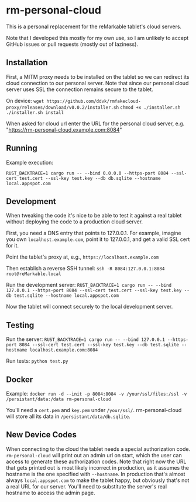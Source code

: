 # rm-personal-cloud

This is a personal replacement for the reMarkable tablet's cloud servers.

Note that I developed this mostly for my own use, so I am unlikely to accept GitHub issues or pull requests (mostly out of laziness).


## Installation

First, a MITM proxy needs to be installed on the tablet so we can redirect its cloud connection to our personal server.  Note that since our personal cloud server uses SSL the connection remains secure to the tablet.

On device:
`wget https://github.com/ddvk/rmfakecloud-proxy/releases/download/v0.0.2/installer.sh`
`chmod +x ./installer.sh`
`./installer.sh install`

When asked for cloud url enter the URL for the personal cloud server, e.g. "https://rm-personal-cloud.example.com:8084"


## Running

Example execution:

`RUST_BACKTRACE=1 cargo run -- --bind 0.0.0.0 --https-port 8084 --ssl-cert test.cert --ssl-key test.key --db db.sqlite --hostname local.appspot.com`


## Development

When tweaking the code it's nice to be able to test it against a real tablet without deploying the code to a production cloud server.

First, you need a DNS entry that points to 127.0.0.1.  For example, imagine you own `localhost.example.com`, point it to 127.0.0.1, and get a valid SSL cert for it.

Point the tablet's proxy at, e.g., `https://localhost.example.com`

Then establish a reverse SSH tunnel: `ssh -R 8084:127.0.0.1:8084 root@reMarkable.local`

Run the development server: `RUST_BACKTRACE=1 cargo run -- --bind 127.0.0.1 --https-port 8084 --ssl-cert test.cert --ssl-key test.key --db test.sqlite --hostname local.appspot.com`

Now the tablet will connect securely to the local development server.


## Testing

Run the server: `RUST_BACKTRACE=1 cargo run -- --bind 127.0.0.1 --https-port 8084 --ssl-cert test.cert --ssl-key test.key --db test.sqlite --hostname localhost.example.com:8084`

Run tests: `python test.py`


## Docker

Example: `docker run -d --init -p 8084:8084 -v /your/ssl/files:/ssl -v /persistant/data:/data rm-personal-cloud`

You'll need a `cert.pem` and `key.pem` under `/your/ssl/`.  rm-personal-cloud will store all its data in `/persistant/data/db.sqlite`.


## New Device Codes

When connecting to the cloud the tablet needs a special authorization code.  `rm-personal-cloud` will print out an admin url on start, which the user can access to generate these authorization codes.  Note that right now the URL that gets printed out is most likely incorrect in production, as it assumes the hostname is the one specified with `--hostname`.  In production that's almost always `local.appspot.com` to make the tablet happy, but obviously that's not a real URL for our server.  You'll need to substitute the server's real hostname to access the admin page.